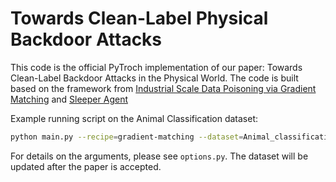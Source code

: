 # Towards Clean-Label Physical Backdoor Attacks 

This code is the official PyTroch implementation of our paper: Towards Clean-Label Backdoor Attacks in the Physical World. The code is built based on the framework from [Industrial Scale Data Poisoning via Gradient Matching](https://github.com/JonasGeiping/poisoning-gradient-matching) and [Sleeper Agent](https://github.com/hsouri/Sleeper-Agent.git)

Example running script on the Animal Classification dataset:

```bash
python main.py --recipe=gradient-matching --dataset=Animal_classification --eps=16 --alpha=0.05 --trigger=tennis --net=resnet18_imagenet --poisonkey=11-35 --devices=0,1 --save_poison=poison_only --model_seed=123456 --poison_seed=123456 --exp_name=Animal_classification_gm 
```
For details on the arguments, please see `options.py`.
The dataset will be updated after the paper is accepted.

